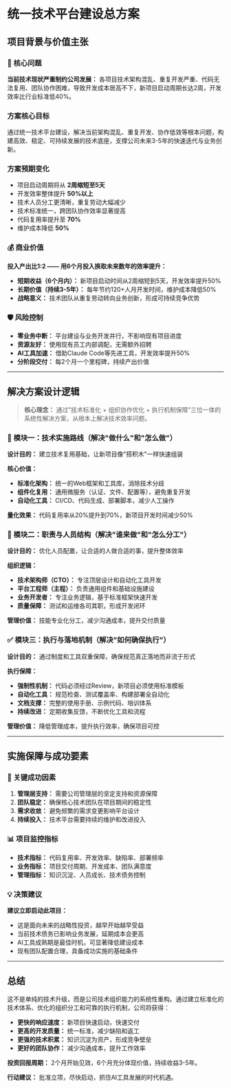 # 统一技术平台建设总方案

## 项目背景与价值主张

### 🎯 核心问题
**当前技术现状严重制约公司发展：** 各项目技术架构混乱、重复开发严重、代码无法复用、团队协作困难，导致开发成本居高不下，新项目启动周期长达2周，开发效率比行业标准低40%。

### 方案核心目标

通过统一技术平台建设，解决当前架构混乱、重复开发、协作低效等根本问题，构建高效、稳定、可持续发展的技术底座，支撑公司未来3-5年的快速迭代与业务创新。

### 方案预期变化

- 项目启动周期将从 **2周缩短至5天**
- 开发效率整体提升 **50%以上**
- 技术人员分工更清晰，重复劳动大幅减少
- 技术标准统一，跨团队协作效率显著提高
- 代码复用率提升至 **70%**
- 维护成本降低 **50%**

### 💰 商业价值
**投入产出比1:2 —— 用6个月投入换取未来数年的效率提升：**
- **短期收益（6个月内）：** 新项目启动时间从2周缩短到5天，开发效率提升50%
- **长期价值（持续3-5年）：** 每年节约120+人月开发时间，维护成本降低50%
- **战略意义：** 技术团队从重复劳动转向业务创新，形成可持续竞争优势

### 🛡️ 风险控制
- **零业务中断：** 平台建设与业务开发并行，不影响现有项目进度
- **资源友好：** 使用现有员工内部调配，无需额外招聘
- **AI工具加速：** 借助Claude Code等先进工具，开发效率提升50%
- **分阶段交付：** 每2个月一个里程碑，持续产出价值

---

## 解决方案设计逻辑

> **核心理念：** 通过"技术标准化 + 组织协作优化 + 执行机制保障"三位一体的系统性解决方案，从根本上解决技术效率问题。

### 🔧 模块一：技术实施路线（解决"做什么"和"怎么做"）

**设计目的：** 建立技术复用基础，让新项目像"搭积木"一样快速组装

**核心价值：**
- **标准化架构：** 统一的Web框架和工具库，消除技术分歧
- **组件化复用：** 通用微服务（认证、文件、配置等），避免重复开发
- **自动化工具：** CI/CD、代码生成、部署脚本，减少人工操作

**量化效果：** 代码复用率从20%提升到70%，新项目开发时间减少50%

### 👥 模块二：职责与人员结构（解决"谁来做"和"怎么分工"）

**设计目的：** 优化人员配置，让合适的人做合适的事，提升整体效率

**组织逻辑：**
- **技术架构师（CTO）：** 专注顶层设计和自动化工具开发
- **平台工程师（主程）：** 负责通用组件和基础设施建设
- **业务开发者：** 专注业务逻辑，基于标准框架快速开发
- **质量保障：** 测试和运维各司其职，形成开发闭环

**管理价值：** 技能专业化分工，减少沟通成本，提升交付质量

### ✅ 模块三：执行与落地机制（解决"如何确保执行"）

**设计目的：** 通过制度和工具双重保障，确保规范真正落地而非流于形式

**执行保障：**
- **强制性机制：** 代码必须经过Review，新项目必须使用标准模板
- **自动化工具：** 规范检查、测试覆盖率、构建部署全自动化
- **文档支撑：** 完整的使用手册、示例代码、培训体系
- **持续改进：** 定期收集反馈，不断优化工具和流程

**管理价值：** 降低管理成本，提升执行效率，确保项目可控

---

## 实施保障与成功要素

### 🎯 关键成功因素
1. **管理层支持：** 需要公司管理层的坚定支持和资源保障
2. **团队稳定：** 确保核心技术团队在项目期间的稳定性
3. **需求收敛：** 避免频繁的需求变更影响平台设计
4. **持续投入：** 技术平台需要持续的维护和改进投入

### 📊 项目监控指标
- **技术指标：** 代码复用率、开发效率、缺陷率、部署频率
- **业务指标：** 项目交付周期、开发成本、团队满意度
- **管理指标：** 知识沉淀、人员成长、技术债务控制

### 💡 决策建议
**建议立即启动此项目：**
- 这是面向未来的战略性投资，越早开始越早受益
- 当前技术债务已影响业务发展，延期成本会更高
- AI工具成熟期是最佳时机，可显著降低建设成本
- 现有团队配置合理，具备成功实施的基础条件

---

## 总结

这不是单纯的技术升级，而是公司技术组织能力的系统性重构。通过建立标准化的技术体系、优化的组织分工和可靠的执行机制，公司将获得：

- **更快的响应速度：** 新项目快速启动，快速交付
- **更高的开发质量：** 统一标准，减少缺陷和返工
- **更强的技术积累：** 知识沉淀为资产，形成竞争壁垒
- **更好的团队协作：** 减少沟通成本，提升工作效率

**投资回报周期：** 2个月开始见效，6个月充分体现价值，持续收益3-5年。

**行动建议：** 批准立项，尽快启动，抓住AI工具发展的时代机遇。